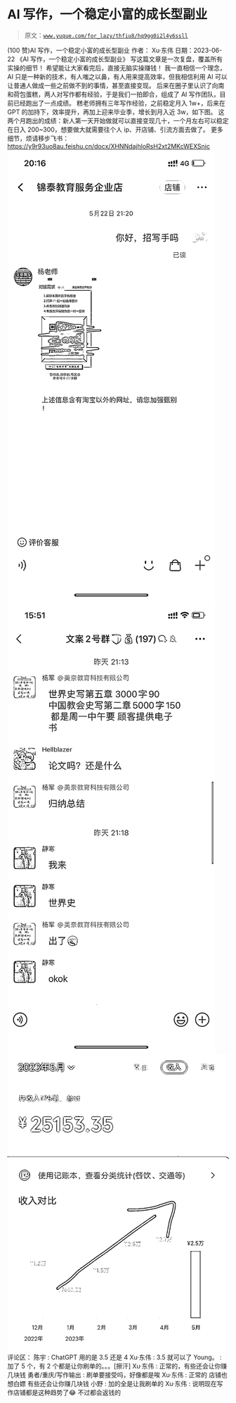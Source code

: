# AI 写作，一个稳定小富的成长型副业

> 原文：[`www.yuque.com/for_lazy/thfiu8/hq9gg0i2l4y6ssll`](https://www.yuque.com/for_lazy/thfiu8/hq9gg0i2l4y6ssll)

<ne-h2 id="d1f86cd7" data-lake-id="d1f86cd7"><ne-heading-ext><ne-heading-anchor></ne-heading-anchor><ne-heading-fold></ne-heading-fold></ne-heading-ext><ne-heading-content><ne-text id="u0c37d05b">(100 赞)AI 写作，一个稳定小富的成长型副业</ne-text></ne-heading-content></ne-h2> <ne-p id="ua2580369" data-lake-id="ua2580369"><ne-text id="u1efb0fb8">作者： Xu·东伟</ne-text></ne-p> <ne-p id="ua80c5471" data-lake-id="ua80c5471"><ne-text id="u5ecdff01">日期：2023-06-22</ne-text></ne-p> <ne-p id="u814cabe0" data-lake-id="u814cabe0"><ne-text id="ubaea217e">《AI 写作，一个稳定小富的成长型副业》</ne-text></ne-p> <ne-p id="u7e1c17e6" data-lake-id="u7e1c17e6"><ne-text id="u37b05595">写这篇文章是一次复盘，覆盖所有实操的细节！</ne-text></ne-p> <ne-p id="ucd87de5a" data-lake-id="ucd87de5a"><ne-text id="udd46411a">希望能让大家看完后，直接无脑实操赚钱！</ne-text></ne-p> <ne-p id="u40152388" data-lake-id="u40152388"><ne-text id="u69ae567f">我一直相信一个理念，AI 只是一种新的技术，有人嗤之以鼻，有人用来提高效率，但我相信利用 AI 可以让普通人做成一些之前做不到的事情，甚至直接变现。</ne-text></ne-p> <ne-p id="u2f97d9ac" data-lake-id="u2f97d9ac"><ne-text id="u81ee29c0">后来在圈子里认识了向南和荷包蛋糕，两人对写作都有经验，于是我们一拍即合，组成了 AI 写作团队，目前已经跑出了一点成绩。</ne-text></ne-p> <ne-p id="u3ab00774" data-lake-id="u3ab00774"><ne-text id="u654d8f60">糕老师拥有三年写作经验，之前稳定月入 1w+，后来在 GPT 的加持下，效率提升，再加上迎来毕业季，增长到月入近 3w，如下图。</ne-text></ne-p> <ne-p id="uc6e8e6f1" data-lake-id="uc6e8e6f1"><ne-text id="u50353129">这两个月跑出的成绩：新人第一天开始做就可以直接变现几十，一个月左右可以稳定在日入 200~300，想要做大就需要往个人 ip、开店铺、引流方面去做了。</ne-text></ne-p> <ne-p id="u3fa7eeb1" data-lake-id="u3fa7eeb1"><ne-text id="u661c25f0">更多细节，烦请移步飞书：</ne-text> [<ne-text id="u86a99b66">https://y9r93uo8au.feishu.cn/docx/XHNNdajhloRsH2xt2MKcWEXSnic</ne-text>](https://y9r93uo8au.feishu.cn/docx/XHNNdajhloRsH2xt2MKcWEXSnic)<ne-card data-card-name="image" data-card-type="inline" id="XRuYz" data-event-boundary="card">![](img/bc3148f0006aa1fdf506ceadc1060c1d.png)  <ne-p id="uee28449f" data-lake-id="uee28449f"><ne-card data-card-name="image" data-card-type="inline" id="xuWAF" data-event-boundary="card">![](img/cddfe7280d2140112dbbaac535d322d6.png)  <ne-p id="u80d9c6bd" data-lake-id="u80d9c6bd"><ne-card data-card-name="image" data-card-type="inline" id="T3BN0" data-event-boundary="card">![](img/ea965c3586a5eb00de8e9edc53b9811e.png)</ne-card></ne-p> <ne-hole id="u141ad919" data-lake-id="u141ad919"><ne-card data-card-name="hr" data-card-type="block" id="YBmOK" data-event-boundary="card"><ne-p id="u3a842372" data-lake-id="u3a842372"><ne-text id="u6afe6a13">评论区：</ne-text></ne-p> <ne-p id="u7132a8ee" data-lake-id="u7132a8ee"><ne-text id="uc61acc31">陈宇 : ChatGPT 用的是 3.5 还是 4</ne-text> <ne-text id="u9e65b11f">Xu·东伟 : 3.5 就可以了</ne-text> <ne-text id="ufe8778f8">Young。 : 加了 5 个，有 2 个都是让你刷单的。。。[擦汗]</ne-text> <ne-text id="u04bc621f">Xu·东伟 : 正常的，有些还会让你赚几块钱</ne-text> <ne-text id="u5f208532">勇者/重庆/写作输出 : 刷单要接受吗，好像都是唉</ne-text> <ne-text id="ub73861f1">Xu·东伟 : 正常的 店铺也想白嫖 有些还会让你赚几块钱</ne-text> <ne-text id="u56b57a74">小野 : 加的全是让我刷单的</ne-text> <ne-text id="u5505652f">Xu·东伟 : 说明现在写作店铺都是这种趋势了😂 不过都会返钱的</ne-text></ne-p></ne-card></ne-hole></ne-card></ne-p></ne-card></ne-p>